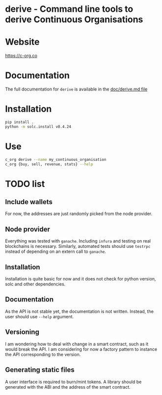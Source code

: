 # derive - Command line tools to derive Continuous Organisations


# Website

https://c-org.co

# Documentation

The full documentation for `derive` is available in the [doc/derive.md file](../master/doc/derive.md)



# Installation


```bash
pip install .
python -m solc.install v0.4.24
```

# Use

```bash
c_org derive --name my_continuous_organisation
c_org {buy, sell, revenue, stats} --help
```

# TODO list

## Include wallets

For now, the addresses are just randomly picked from the node provider.

## Node provider

Everything was tested with `ganache`. Including `infura` and testing on real blockchains is necessary. Similarly, automated tests should use `testrpc` instead of depending on an extern call to `ganache`.

## Installation

Installation is quite basic for now and it does not check for python version, solc and other dependencies.

## Documentation

As the API is not stable yet, the documentation is not written. Instead, the user should use `--help` argument.

## Versioning

I am wondering how to deal with change in a smart contract, such as it would break the API. I am considering for now a factory pattern to instance the API corresponding to the version.

## Generating static files

A user interface is required to burn/mint tokens. A library should be generated with the ABI and the address of the smart contract. 
